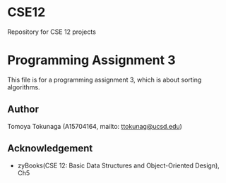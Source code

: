 # CSE12
Repository for CSE 12 projects

# Programming Assignment 3
This file is for a programming assignment 3, which is about sorting algorithms.

## Author
Tomoya Tokunaga (A15704164, mailto: ttokunag@ucsd.edu)

## Acknowledgement
* zyBooks(CSE 12: Basic Data Structures and Object-Oriented Design), Ch5